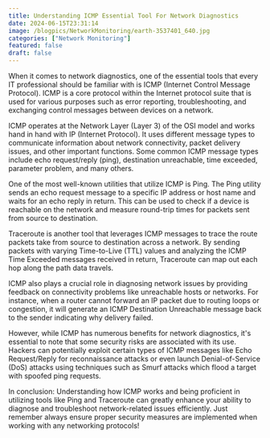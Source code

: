 ```yaml
---
title: Understanding ICMP Essential Tool For Network Diagnostics
date: 2024-06-15T23:31:14
image: /blogpics/NetworkMonitoring/earth-3537401_640.jpg
categories: ["Network Monitoring"]
featured: false
draft: false
---
```

When it comes to network diagnostics, one of the essential tools that every IT professional should be familiar with is ICMP (Internet Control Message Protocol). ICMP is a core protocol within the Internet protocol suite that is used for various purposes such as error reporting, troubleshooting, and exchanging control messages between devices on a network.

ICMP operates at the Network Layer (Layer 3) of the OSI model and works hand in hand with IP (Internet Protocol). It uses different message types to communicate information about network connectivity, packet delivery issues, and other important functions. Some common ICMP message types include echo request/reply (ping), destination unreachable, time exceeded, parameter problem, and many others.

One of the most well-known utilities that utilize ICMP is Ping. The Ping utility sends an echo request message to a specific IP address or host name and waits for an echo reply in return. This can be used to check if a device is reachable on the network and measure round-trip times for packets sent from source to destination.

Traceroute is another tool that leverages ICMP messages to trace the route packets take from source to destination across a network. By sending packets with varying Time-to-Live (TTL) values and analyzing the ICMP Time Exceeded messages received in return, Traceroute can map out each hop along the path data travels.

ICMP also plays a crucial role in diagnosing network issues by providing feedback on connectivity problems like unreachable hosts or networks. For instance, when a router cannot forward an IP packet due to routing loops or congestion, it will generate an ICMP Destination Unreachable message back to the sender indicating why delivery failed.

However, while ICMP has numerous benefits for network diagnostics, it's essential to note that some security risks are associated with its use. Hackers can potentially exploit certain types of ICMP messages like Echo Request/Reply for reconnaissance attacks or even launch Denial-of-Service (DoS) attacks using techniques such as Smurf attacks which flood a target with spoofed ping requests.

In conclusion: Understanding how ICMP works and being proficient in utilizing tools like Ping and Traceroute can greatly enhance your ability to diagnose and troubleshoot network-related issues efficiently. Just remember always ensure proper security measures are implemented when working with any networking protocols!